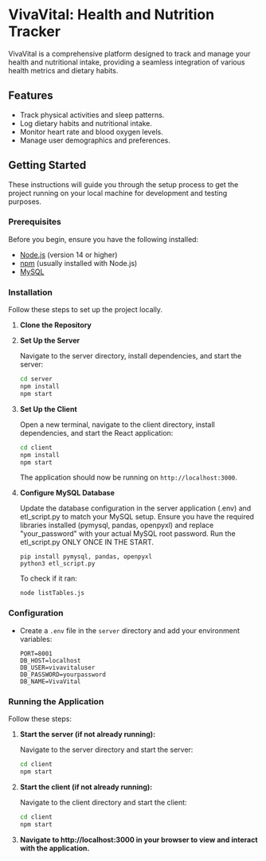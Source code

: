 # VivaVital: Health and Nutrition Tracker

VivaVital is a comprehensive platform designed to track and manage your health and nutritional intake, providing a seamless integration of various health metrics and dietary habits. 

## Features

- Track physical activities and sleep patterns.
- Log dietary habits and nutritional intake.
- Monitor heart rate and blood oxygen levels.
- Manage user demographics and preferences.

## Getting Started

These instructions will guide you through the setup process to get the project running on your local machine for development and testing purposes.

### Prerequisites

Before you begin, ensure you have the following installed:
- [Node.js](https://nodejs.org/) (version 14 or higher)
- [npm](https://www.npmjs.com/get-npm) (usually installed with Node.js)
- [MySQL](https://dev.mysql.com/downloads/mysql/)

### Installation

Follow these steps to set up the project locally.

1. **Clone the Repository**

2. **Set Up the Server**

    Navigate to the server directory, install dependencies, and start the server:

    ```sh
    cd server
    npm install
    npm start
    ```

3. **Set Up the Client**

    Open a new terminal, navigate to the client directory, install dependencies, and start the React application:

    ```sh
    cd client
    npm install
    npm start
    ```

    The application should now be running on `http://localhost:3000`.

4. **Configure MySQL Database**

    Update the database configuration in the server application (.env) and etl_script.py to match your MySQL setup.
    Ensure you have the required libraries installed (pymysql, pandas, openpyxl) and replace "your_password" with your actual MySQL root password.
    Run the etl_script.py ONLY ONCE IN THE START.
    ```python3
    pip install pymysql, pandas, openpyxl
    python3 etl_script.py
    ```
    To check if it ran:
    ```node
    node listTables.js
    ```

### Configuration

- Create a `.env` file in the `server` directory and add your environment variables:

  ```env
  PORT=8001
  DB_HOST=localhost
  DB_USER=vivavitaluser
  DB_PASSWORD=yourpassword
  DB_NAME=VivaVital
  ````

### Running the Application

Follow these steps:

1. **Start the server (if not already running):**
   
   Navigate to the server directory and start the server:

    ```sh
    cd client
    npm start
    ```

2. **Start the client (if not already running):**

    Navigate to the client directory and start the client:

    ```sh
    cd client
    npm start
    ```

3. **Navigate to http://localhost:3000 in your browser to view and interact with the application.**
